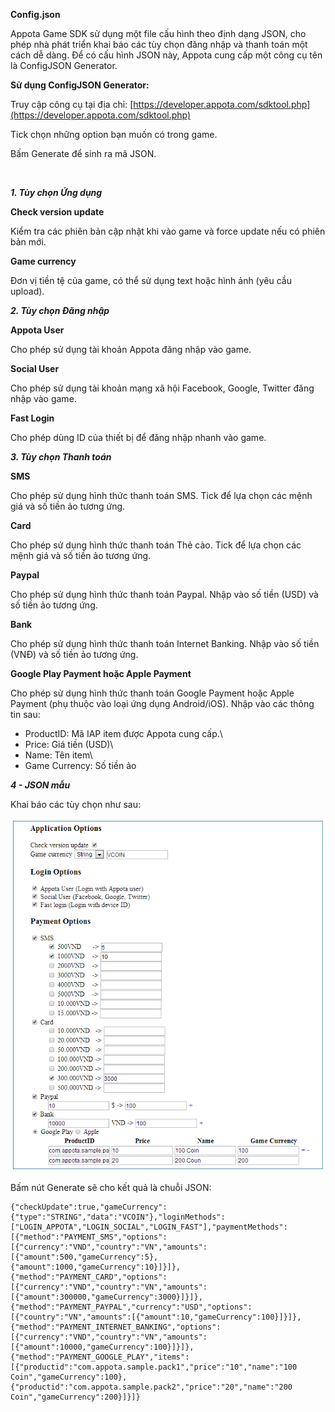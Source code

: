 **Config.json**

Appota Game SDK sử dụng một file cấu hình theo định dạng JSON, cho phép
nhà phát triển khai báo các tùy chọn đăng nhập và thanh toán một cách dễ
dàng. Để có cấu hình JSON này, Appota cung cấp một công cụ tên là
ConfigJSON Generator.

**Sử dụng ConfigJSON Generator:**

Truy cập công cụ tại địa chỉ:
[https://developer.appota.com/sdktool.php](https://developer.appota.com/sdktool.php)

Tick chọn những option bạn muốn có trong game.

Bấm Generate để sinh ra mã JSON.

 

***1. Tùy chọn Ứng dụng***

**Check version update**

Kiểm tra các phiên bản cập nhật khi vào game và force update nếu có
phiên bản mới.

**Game currency**

Đơn vị tiền tệ của game, có thể sử dụng text hoặc hình ảnh (yêu cầu
upload).

***2. Tùy chọn Đăng nhập***

**Appota User**

Cho phép sử dụng tài khoản Appota đăng nhập vào game.

**Social User**

Cho phép sử dụng tài khoản mạng xã hội Facebook, Google, Twitter đăng
nhập vào game.

**Fast Login**

Cho phép dùng ID của thiết bị để đăng nhập nhanh vào game.

***3. Tùy chọn Thanh toán***

**SMS**

Cho phép sử dụng hình thức thanh toán SMS. Tick để lựa chọn các mệnh giá
và số tiền ảo tương ứng.

**Card**

Cho phép sử dụng hình thức thanh toán Thẻ cào. Tick để lựa chọn các mệnh
giá và số tiền ảo tương ứng.

**Paypal**

Cho phép sử dụng hình thức thanh toán Paypal. Nhập vào số tiền (USD) và
số tiền ảo tương ứng.

**Bank**

Cho phép sử dụng hình thức thanh toán Internet Banking. Nhập vào số tiền
(VNĐ) và số tiền ảo tương ứng.

**Google Play Payment hoặc Apple Payment**

Cho phép sử dụng hình thức thanh toán Google Payment hoặc Apple Payment
(phụ thuộc vào loại ứng dụng Android/iOS). Nhập vào các thông tin sau:

- ProductID: Mã IAP item được Appota cung cấp.\
 - Price: Giá tiền (USD)\
 - Name: Tên item\
 - Game Currency: Số tiền ảo

***4 - JSON mẫu***

Khai báo các tùy chọn như sau:

![](json_sample.png)

Bấm nút Generate sẽ cho kết quả là chuỗi JSON:

```
{"checkUpdate":true,"gameCurrency":{"type":"STRING","data":"VCOIN"},"loginMethods":["LOGIN_APPOTA","LOGIN_SOCIAL","LOGIN_FAST"],"paymentMethods":[{"method":"PAYMENT_SMS","options":[{"currency":"VND","country":"VN","amounts":[{"amount":500,"gameCurrency":5},{"amount":1000,"gameCurrency":10}]}]},{"method":"PAYMENT_CARD","options":[{"currency":"VND","country":"VN","amounts":[{"amount":300000,"gameCurrency":3000}]}]},{"method":"PAYMENT_PAYPAL","currency":"USD","options":[{"country":"VN","amounts":[{"amount":10,"gameCurrency":100}]}]},{"method":"PAYMENT_INTERNET_BANKING","options":[{"currency":"VND","country":"VN","amounts":[{"amount":10000,"gameCurrency":100}]}]},{"method":"PAYMENT_GOOGLE_PLAY","items":[{"productid":"com.appota.sample.pack1","price":"10","name":"100 
Coin","gameCurrency":100},{"productid":"com.appota.sample.pack2","price":"20","name":"200 Coin","gameCurrency":200}]}]}
```
